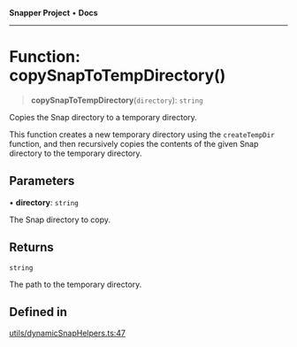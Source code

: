 **Snapper Project** • **Docs**

***

# Function: copySnapToTempDirectory()

> **copySnapToTempDirectory**(`directory`): `string`

Copies the Snap directory to a temporary directory.

This function creates a new temporary directory using the `createTempDir`
function, and then recursively copies the contents of the given Snap
directory to the temporary directory.

## Parameters

• **directory**: `string`

The Snap directory to copy.

## Returns

`string`

The path to the temporary directory.

## Defined in

[utils/dynamicSnapHelpers.ts:47](https://github.com/asifqatar/Snapper/blob/1d48336393770932279ea1b6ba1c8407a2b1d178/utils/dynamicSnapHelpers.ts#L47)
